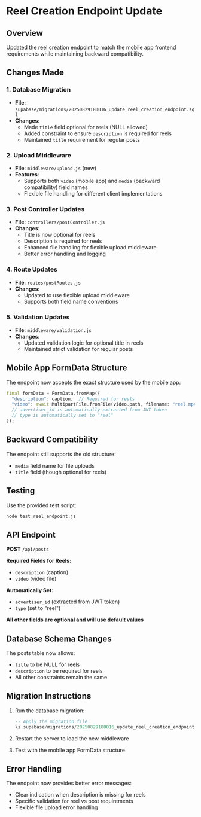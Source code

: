 # Reel Creation Endpoint Update

## Overview
Updated the reel creation endpoint to match the mobile app frontend requirements while maintaining backward compatibility.

## Changes Made

### 1. Database Migration
- **File**: `supabase/migrations/20250829180016_update_reel_creation_endpoint.sql`
- **Changes**:
  - Made `title` field optional for reels (NULL allowed)
  - Added constraint to ensure `description` is required for reels
  - Maintained `title` requirement for regular posts

### 2. Upload Middleware
- **File**: `middleware/upload.js` (new)
- **Features**:
  - Supports both `video` (mobile app) and `media` (backward compatibility) field names
  - Flexible file handling for different client implementations

### 3. Post Controller Updates
- **File**: `controllers/postController.js`
- **Changes**:
  - Title is now optional for reels
  - Description is required for reels
  - Enhanced file handling for flexible upload middleware
  - Better error handling and logging

### 4. Route Updates
- **File**: `routes/postRoutes.js`
- **Changes**:
  - Updated to use flexible upload middleware
  - Supports both field name conventions

### 5. Validation Updates
- **File**: `middleware/validation.js`
- **Changes**:
  - Updated validation logic for optional title in reels
  - Maintained strict validation for regular posts

## Mobile App FormData Structure

The endpoint now accepts the exact structure used by the mobile app:

```dart
final formData = FormData.fromMap({
  "description": caption,  // Required for reels
  "video": await MultipartFile.fromFile(video.path, filename: "reel.mp4"),
  // advertiser_id is automatically extracted from JWT token
  // type is automatically set to "reel"
});
```

## Backward Compatibility

The endpoint still supports the old structure:
- `media` field name for file uploads
- `title` field (though optional for reels)

## Testing

Use the provided test script:
```bash
node test_reel_endpoint.js
```

## API Endpoint

**POST** `/api/posts`

**Required Fields for Reels:**
- `description` (caption)
- `video` (video file)

**Automatically Set:**
- `advertiser_id` (extracted from JWT token)
- `type` (set to "reel")

**All other fields are optional and will use default values**

## Database Schema Changes

The posts table now allows:
- `title` to be NULL for reels
- `description` to be required for reels
- All other constraints remain the same

## Migration Instructions

1. Run the database migration:
   ```sql
   -- Apply the migration file
   \i supabase/migrations/20250829180016_update_reel_creation_endpoint.sql
   ```

2. Restart the server to load the new middleware

3. Test with the mobile app FormData structure

## Error Handling

The endpoint now provides better error messages:
- Clear indication when description is missing for reels
- Specific validation for reel vs post requirements
- Flexible file upload error handling
